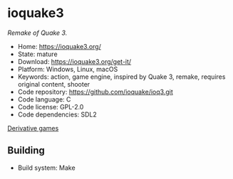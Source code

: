 # ioquake3

_Remake of Quake 3._

- Home: https://ioquake3.org/
- State: mature
- Download: https://ioquake3.org/get-it/
- Platform: Windows, Linux, macOS
- Keywords: action, game engine, inspired by Quake 3, remake, requires original content, shooter
- Code repository: https://github.com/ioquake/ioq3.git
- Code language: C
- Code license: GPL-2.0
- Code dependencies: SDL2

[Derivative games](https://ioquake3.org/extras/derivative-games/)

## Building

- Build system: Make
